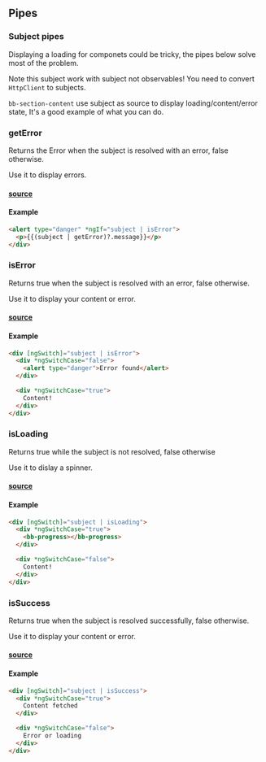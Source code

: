 ## Pipes

### Subject pipes

Displaying a loading for componets could be tricky, the pipes below solve most
of the problem.

Note this subject work with subject not observables! You need to convert
`HttpClient` to subjects.

`bb-section-content` use subject as source to display loading/content/error
state, It's a good example of what you can do.

### getError

Returns the Error when the subject is resolved with an error, false otherwise.

Use it to display errors.

#### [source](/projects/angular-bootstrap-ui/src/get-error.pipe.ts)

#### Example

```html
<alert type="danger" *ngIf="subject | isError">
  <p>{{(subject | getError)?.message}}</p>
</div>
```

### isError

Returns true when the subject is resolved with an error, false otherwise.

Use it to display your content or error.

#### [source](/projects/angular-bootstrap-ui/src/is-error.pipe.ts)

#### Example

```html
<div [ngSwitch]="subject | isError">
  <div *ngSwitchCase="false">
    <alert type="danger">Error found</alert>
  </div>

  <div *ngSwitchCase="true">
    Content!
  </div>
</div>
```

### isLoading

Returns true while the subject is not resolved, false otherwise

Use it to dislay a spinner.

#### [source](/projects/angular-bootstrap-ui/src/is-success.pipe.ts)

#### Example

```html
<div [ngSwitch]="subject | isLoading">
  <div *ngSwitchCase="true">
    <bb-progress></bb-progress>
  </div>

  <div *ngSwitchCase="false">
    Content!
  </div>
</div>
```


### isSuccess

Returns true when the subject is resolved successfully, false otherwise.

Use it to display your content or error.

#### [source](/projects/angular-bootstrap-ui/src/is-success.pipe.ts)

#### Example

```html
<div [ngSwitch]="subject | isSuccess">
  <div *ngSwitchCase="true">
    Content fetched
  </div>

  <div *ngSwitchCase="false">
    Error or loading
  </div>
</div>
```
